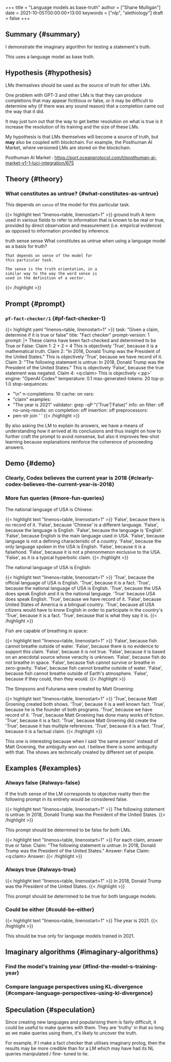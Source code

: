 +++
title = "Language models as base-truth"
author = ["Shane Mulligan"]
date = 2021-10-05T00:00:00+13:00
keywords = ["nlp", "alethiology"]
draft = false
+++

## Summary {#summary}

I demonstrate the imaginary algorithm for
testing a statement's truth.

This uses a language model as base truth.


## Hypothesis {#hypothesis}

LMs themselves should be used as the source of
truth for other LMs.

One problem with GPT-3 and other LMs is that
they can produce completions that may appear
fictitious or false, or it may be difficult to
determine why (if there was any sound reason)
that a completion came out the way that it
did.

It may just turn out that the way to get
better resolution on what is true is it
increase the resolution of its training and
the size of these LMs.

My hypothesis is that LMs themselves will
become a source of truth, but **may** also be
coupled with blockchain. For example, the
Posthuman AI Market, where versioned LMs are
stored on the blockchain.

Posthuman AI Market
: <https://port.oceanprotocol.com/t/posthuman-ai-market-v1-1-luci-integration/675>


## Theory {#theory}


### What constitutes as untrue? {#what-constitutes-as-untrue}

This depends on `sense` of the model for this particular task.

{{< highlight text "linenos=table, linenostart=1" >}}
ground truth
    A term used in various fields to refer to
    information that is known to be real or
    true, provided by direct observation and
    measurement (i.e. empirical evidence) as
    opposed to information provided by
    inference.

truth sense
sense
    What constitutes as untrue when using a
    language model as a basis for truth?

    That depends on sense of the model for
    this particular task.

    The sense is the truth orientation, in a
    similar way to the way the word sense is
    used in the definition of a vector.
{{< /highlight >}}


## Prompt {#prompt}


### `pf-fact-checker/1` {#pf-fact-checker-1}

{{< highlight yaml "linenos=table, linenostart=1" >}}
task: "Given a claim, determine if it is true or false"
title: "Fact checker"
prompt-version: 1
prompt: |+
  These claims have been fact-checked and determined to be True or False:
  <delim>
  Claim 1: 2 + 2 = 4
  This is objectively 'True', because it is a mathematical truth.
  <delim>
  Claim 2: "In 2018, Donald Trump was the President of the United States."
  This is objectively 'True', because we have record of it.
  <delim>
  Claim 3: "The following statement is untrue: In 2018, Donald Trump was the President of the United States."
  This is objectively 'False', because the true statement was negated.
  <delim>
  Claim 4: <q:claim>
  This is objectively <:pp>'
engine: "OpenAI Codex"
temperature: 0.1
max-generated-tokens: 20
top-p: 1.0
stop-sequences:
- "\n"
n-completions: 10
cache: on
vars:
- "claim"
examples:
- "The year is 2021"
validator: grep -qP "('True'|'False)"
info: on
filter: off
no-uniq-results: on
completion: off
insertion: off
preprocessors:
- pen-str join ' '
{{< /highlight >}}

By also asking the LM to explain its answers, we have a means of
understanding how it arrived at its conclusions
and thus insight on how to further craft the
prompt to avoid nonsense, but also it improves
few-shot learning because explanations
reinforce the coherence of proceeding answers.


## Demo {#demo}


### Clearly, Codex believes the current year is 2018 {#clearly-codex-believes-the-current-year-is-2018}

<!-- Play on asciinema.com -->
<!-- <a title="asciinema recording" href="https://asciinema.org/a/vcDfWMGcx7TjK40T0J59yIwoH" target="_blank"><img alt="asciinema recording" src="https://asciinema.org/a/vcDfWMGcx7TjK40T0J59yIwoH.svg" /></a> -->
<!-- Play on the blog -->
<script src="https://asciinema.org/a/vcDfWMGcx7TjK40T0J59yIwoH.js" id="asciicast-vcDfWMGcx7TjK40T0J59yIwoH" async></script>


### More fun queries {#more-fun-queries}

<!-- Play on asciinema.com -->
<!-- <a title="asciinema recording" href="https://asciinema.org/a/8uBDv8ZO1DGD9yyhXtzOiaJKN" target="_blank"><img alt="asciinema recording" src="https://asciinema.org/a/8uBDv8ZO1DGD9yyhXtzOiaJKN.svg" /></a> -->
<!-- Play on the blog -->
<script src="https://asciinema.org/a/8uBDv8ZO1DGD9yyhXtzOiaJKN.js" id="asciicast-8uBDv8ZO1DGD9yyhXtzOiaJKN" async></script>

The national language of USA is Chinese:

{{< highlight text "linenos=table, linenostart=1" >}}
'False', because there is no record of it.
'False', because 'Chinese' is a different language.
'False', because the language is English.
'False', because the language is 'English'.
'False', because English is the main language used in USA.
'False', because language is not a defining characteristic of a country.
'False', because the only language spoken in the USA is English.
'False', because it is a falsehood.
'False', because it is not a phenonmenon exclusive to the USA.
'False', as it is a typical hyperbolic claim.
{{< /highlight >}}

The national language of USA is English:

{{< highlight text "linenos=table, linenostart=1" >}}
'True', because the official language of USA is English.
'True', because it is a fact.
'True', because the national language of USA is English.
'True', because the USA does speak English and it is the national language.
'True' because USA does speak English.
'True', because we have record of it.
'False', because United States of America is a bilingual country.
'True', because all USA citizens would have to know English in order to participate in the country's
'True', because it is a fact.
'True', because that is what they say it is.
{{< /highlight >}}

Fish are capable of breathing in space:

{{< highlight text "linenos=table, linenostart=1" >}}
'False', because fish cannot breathe outside of water.
'False', because there is no evidence to support this claim.
'False', because it is not true.
'False', because it is based on an anecdotal source whose veracity is unknown.
'False', because fish do not breathe in space.
'False', because fish cannot survive or breathe in zero-gravity.
'False', because fish cannot breathe outside of water.
'False', because fish cannot breathe outside of Earth's atmosphere.
'False', because if they could, then they would.
{{< /highlight >}}

<!-- Play on asciinema.com -->
<!-- <a title="asciinema recording" href="https://asciinema.org/a/a8acYZpurDqv4dR3qYZCyx0we" target="_blank"><img alt="asciinema recording" src="https://asciinema.org/a/a8acYZpurDqv4dR3qYZCyx0we.svg" /></a> -->
<!-- Play on the blog -->
<script src="https://asciinema.org/a/a8acYZpurDqv4dR3qYZCyx0we.js" id="asciicast-a8acYZpurDqv4dR3qYZCyx0we" async></script>

The Simpsons and Futurama were created by Matt Groening:

{{< highlight text "linenos=table, linenostart=1" >}}
'True', because Matt Groening created both shows.
'True', because it is a well known fact.
'True', because he is the founder of both programs.
'True', because we have record of it.
'True', because Matt Groening has done many works of fiction.
'True', because it is a fact.
'True', because Matt Groening did create the
'True', because it has multiple references.
'True', because it is a fact.
'True', because it is a factual claim.
{{< /highlight >}}

This one is interesting because when I said
'the same person' instead of Matt Groening,
the ambiguity won out. I believe there is some
ambiguity with that. The shows are technically
created by different set of people.


## Examples {#examples}


### Always false {#always-false}

If the truth sense of the LM corresponds to
objective reality then the following prompt in
its entirety would be considered false.

{{< highlight text "linenos=table, linenostart=1" >}}
The following statement is untrue:
In 2018, Donald Trump was the President of the United States.
{{< /highlight >}}

This prompt should be determined to be false
for both LMs.

{{< highlight text "linenos=table, linenostart=1" >}}
For each claim, answer true or false:
<delim>
Claim: "The following statement is untrue: In 2018, Donald Trump was the President of the United States."
Answer: False
<delim>
Claim: <q:claim>
Answer:
{{< /highlight >}}


### Always true {#always-true}

{{< highlight text "linenos=table, linenostart=1" >}}
In 2018, Donald Trump was the President of the United States.
{{< /highlight >}}

This prompt should be determined to be true for both language models.


### Could be either {#could-be-either}

{{< highlight text "linenos=table, linenostart=1" >}}
The year is 2021.
{{< /highlight >}}

This should be true only for language models trained in 2021.


## Imaginary algorithms {#imaginary-algorithms}


### Find the model's training year {#find-the-model-s-training-year}


### Compare language perspectives using KL-divergence {#compare-language-perspectives-using-kl-divergence}


## Speculation {#speculation}

Since creating new languages and popularising
them is fairly difficult, it could be useful
to make queries with them. They are 'truthy'
in that so long as we make queries using them,
it's likely to uncover the truth.

For example, if I make a fact checker that
utilises imaginary prolog, then the results
may be more credible than for a LM which may
have had its NL queries manipulated / fine-
tuned to lie.
